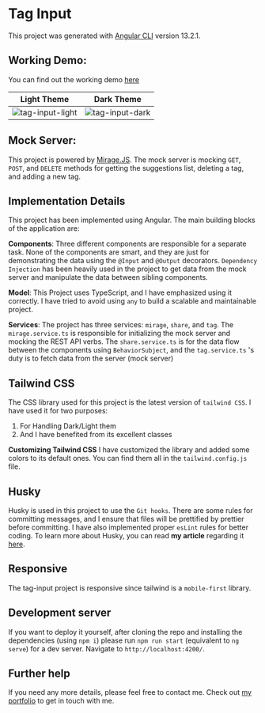 
# Tag Input

This project was generated with [Angular CLI](https://github.com/angular/angular-cli) version 13.2.1.

## Working Demo:
You can find out the working demo [here](http://tag-input.surge.sh/)


Light Theme             |  Dark Theme
:-------------------------:|:-------------------------:
![tag-input-light](https://user-images.githubusercontent.com/45146636/161312616-860e6595-ae64-4499-be81-197ae2d17e7b.png)  |  ![tag-input-dark](https://user-images.githubusercontent.com/45146636/161312606-c950aeba-e499-480c-a90a-65de1622683a.png)


## Mock Server:
This project is powered by [Mirage.JS](https://miragejs.com/). The mock server is mocking `GET`, `POST`, and `DELETE` methods for getting the suggestions list, deleting a tag, and adding a new tag. 


## Implementation Details
This project has been implemented using Angular. The main building blocks of the application are:



**Components**: Three different components are responsible for a separate task. None of the components are smart, and they are just for demonstrating the data using the `@Input` and `@Output` decorators. `Dependency Injection` has been heavily used in the project to get data from the mock server and manipulate the data between sibling components.



**Model**: This Project uses TypeScript, and I have emphasized using it correctly. I have tried to avoid using `any` to build a scalable and maintainable project.



**Services**: The project has three services: `mirage`, `share`, and `tag`. The `mirage.service.ts` is responsible for initializing the mock server and mocking the REST API verbs. The `share.service.ts` is for the data flow between the components using `BehaviorSubject`, and the `tag.service.ts` 's duty is to fetch data from the server (mock server)


## Tailwind CSS
The CSS library used for this project is the latest version of `tailwind CSS`. I have used it for two purposes:
1. For Handling Dark/Light them
2. And I have benefited from its excellent classes

**Customizing Tailwind CSS**
I have customized the library and added some colors to its default ones. You can find them all in the `tailwind.config.js` file.

## Husky
Husky is used in this project to use the `Git hooks`. There are some rules for committing messages, and I ensure that files will be prettified by prettier before committing. I have also implemented proper `esLint` rules for better coding. To learn more about Husky, you can read **my article** regarding it [here](https://medium.com/angular-in-depth/husky-6-lint-prettier-eslint-and-commitlint-for-javascript-project-d7174d44735a).

## Responsive
The tag-input project is responsive since tailwind is a `mobile-first` library.

## Development server

If you want to deploy it yourself, after cloning the repo and installing the dependencies (using `npm i`) please run `npm run start` (equivalent to `ng serve`) for a dev server. Navigate to `http://localhost:4200/`. 

## Further help

If you need any more details, please feel free to contact me. Check out [my portfolio](https://hmousavi.dev/) to get in touch with me.
